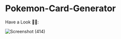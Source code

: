 # Pokemon-Card-Generator

Have a Look 👨‍💻: 


![Screenshot (414)](https://user-images.githubusercontent.com/90441055/218225782-681fc343-c7e5-48d9-b7ae-8bd1e4022f68.png)
